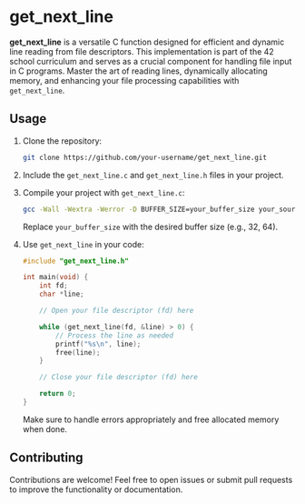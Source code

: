 # get_next_line

**get_next_line** is a versatile C function designed for efficient and dynamic line reading from file descriptors. This implementation is part of the 42 school curriculum and serves as a crucial component for handling file input in C programs. Master the art of reading lines, dynamically allocating memory, and enhancing your file processing capabilities with `get_next_line`.

## Usage

1. Clone the repository:

    ```bash
    git clone https://github.com/your-username/get_next_line.git
    ```

2. Include the `get_next_line.c` and `get_next_line.h` files in your project.

3. Compile your project with `get_next_line.c`:

    ```bash
    gcc -Wall -Wextra -Werror -D BUFFER_SIZE=your_buffer_size your_source_files.c get_next_line.c -o your_executable
    ```

    Replace `your_buffer_size` with the desired buffer size (e.g., 32, 64).

4. Use `get_next_line` in your code:

    ```c
    #include "get_next_line.h"

    int main(void) {
        int fd;
        char *line;

        // Open your file descriptor (fd) here

        while (get_next_line(fd, &line) > 0) {
            // Process the line as needed
            printf("%s\n", line);
            free(line);
        }

        // Close your file descriptor (fd) here

        return 0;
    }
    ```

    Make sure to handle errors appropriately and free allocated memory when done.

## Contributing

Contributions are welcome! Feel free to open issues or submit pull requests to improve the functionality or documentation.

